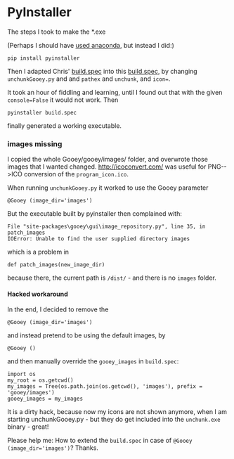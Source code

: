 # PyInstaller
The steps I took to make the *.exe

(Perhaps I should have [used anaconda](https://anaconda.org/auto/pyinstaller), but instead I did:)

    pip install pyinstaller
    
Then I adapted Chris' [build.spec](https://github.com/chriskiehl/Gooey/files/29568/build.spec.txt) into this [build.spec](build.spec), by changing ``unchunkGooey.py`` and and ``pathex`` and ``unchunk``, and ``icon=``.   

It took an hour of fiddling and learning, until I found out that with the given ``console=False`` it would not work. Then 

    pyinstaller build.spec
    
finally generated a working executable.  

### images missing
I copied the whole Gooey/gooey/images/ folder, and overwrote those images that I wanted changed. http://icoconvert.com/ was useful for PNG-->ICO conversion of the ``program_icon.ico``.

When running ``unchunkGooey.py`` it worked to use the Gooey parameter 

    @Gooey (image_dir='images')
    
But the executable built by pyinstaller then complained with:

    File "site-packages\gooey\gui\image_repository.py", line 35, in patch_images
    IOError: Unable to find the user supplied directory images
    
which is a problem in
    
    def patch_images(new_image_dir)
    
because there, the current path is ``/dist/`` - and there is no ``images`` folder.

#### Hacked workaround    
    
In the end, I decided to remove the 

    @Gooey (image_dir='images')
    
and instead pretend to be using the default images, by

    @Gooey ()  

and then manually override the ``gooey_images`` in ``build.spec``:

    import os
    my_root = os.getcwd()
    my_images = Tree(os.path.join(os.getcwd(), 'images'), prefix = 'gooey/images')
    gooey_images = my_images 
    
It is a dirty hack, because now my icons are not shown anymore, when I am starting unchunkGooey.py - but they do get included into the ``unchunk.exe`` binary - great!

Please help me: How to extend the ``build.spec`` in case of ``@Gooey (image_dir='images')``? 
Thanks.

